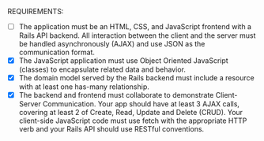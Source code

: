 REQUIREMENTS: 

- [ ] The application must be an HTML, CSS, and JavaScript frontend with a Rails API backend. All interaction between the client and the server must be handled asynchronously (AJAX) and use JSON as the communication format. 
- [X] The JavaScript application must use Object Oriented JavaScript (classes) to encapsulate related data and behavior. 
- [X] The domain model served by the Rails backend must include a resource with at least one has-many relationship. 
- [X] The backend and frontend must collaborate to demonstrate Client-Server Communication. Your app should have at least 3 AJAX calls, covering at least 2 of Create, Read, Update and Delete (CRUD). Your client-side JavaScript code must use fetch with the appropriate HTTP verb and your Rails API should use RESTful conventions. 